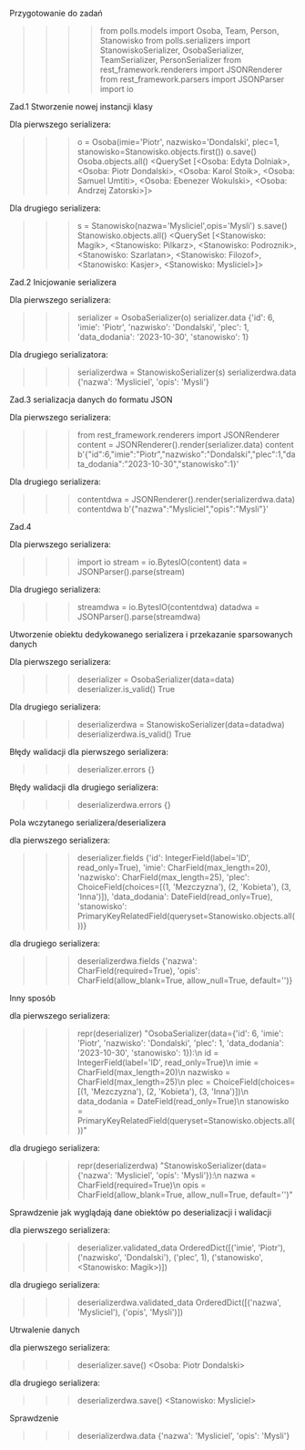 Przygotowanie do zadań
>>>> from polls.models import Osoba, Team, Person, Stanowisko
>>> from polls.serializers import StanowiskoSerializer, OsobaSerializer, TeamSerializer, PersonSerializer
>>> from rest_framework.renderers import JSONRenderer
>>> from rest_framework.parsers import JSONParser
>>> import io

Zad.1 Stworzenie nowej instancji klasy

Dla pierwszego serializera:

>>> o = Osoba(imie='Piotr', nazwisko='Dondalski', plec=1, stanowisko=Stanowisko.objects.first())
>>> o.save()
>>> Osoba.objects.all()
<QuerySet [<Osoba: Edyta Dolniak>, <Osoba: Piotr Dondalski>, <Osoba: Karol Stoik>, <Osoba: Samuel Umtiti>, <Osoba: Ebenezer Wokulski>, <Osoba: Andrzej Zatorski>]>

Dla drugiego serializera:
>>> s = Stanowisko(nazwa='Mysliciel',opis='Mysli')
>>> s.save()
>>> Stanowisko.objects.all()
<QuerySet [<Stanowisko: Magik>, <Stanowisko: Pilkarz>, <Stanowisko: Podroznik>, <Stanowisko: Szarlatan>, <Stanowisko: Filozof>, <Stanowisko: Kasjer>, <Stanowisko: Mysliciel>]>


Zad.2 Inicjowanie serializera

Dla pierwszego serializera:

>>> serializer = OsobaSerializer(o)
>>> serializer.data
{'id': 6, 'imie': 'Piotr', 'nazwisko': 'Dondalski', 'plec': 1, 'data_dodania': '2023-10-30', 'stanowisko': 1}

Dla drugiego serializatora:

>>> serializerdwa = StanowiskoSerializer(s)
>>> serializerdwa.data
{'nazwa': 'Mysliciel', 'opis': 'Mysli'}

Zad.3 serializacja danych do formatu JSON

Dla pierwszego serializera:

>>> from rest_framework.renderers import JSONRenderer
>>> content = JSONRenderer().render(serializer.data)
>>> content
b'{"id":6,"imie":"Piotr","nazwisko":"Dondalski","plec":1,"data_dodania":"2023-10-30","stanowisko":1}'


Dla drugiego serializera:

>>> contentdwa = JSONRenderer().render(serializerdwa.data)
>>> contentdwa
b'{"nazwa":"Mysliciel","opis":"Mysli"}'

Zad.4 

Dla pierwszego serializera:

>>> import io
>>> stream = io.BytesIO(content)
>>> data = JSONParser().parse(stream)

Dla drugiego serializera:

>>> streamdwa = io.BytesIO(contentdwa)
>>> datadwa = JSONParser().parse(streamdwa)

Utworzenie obiektu dedykowanego serializera i przekazanie sparsowanych danych

Dla pierwszego serializera:

>>> deserializer = OsobaSerializer(data=data)
>>> deserializer.is_valid()
True

Dla drugiego serializera:

>>> deserializerdwa = StanowiskoSerializer(data=datadwa)
>>> deserializerdwa.is_valid()
True

Błędy walidacji dla pierwszego serializera:

>>> deserializer.errors
{}

Błędy walidacji dla drugiego serializera:

>>> deserializerdwa.errors
{}

Pola wczytanego serializera/deserializera 

dla pierwszego serializera:

>>> deserializer.fields
{'id': IntegerField(label='ID', read_only=True), 'imie': CharField(max_length=20), 'nazwisko': CharField(max_length=25), 'plec': ChoiceField(choices=[(1, 'Mezczyzna'), (2, 'Kobieta'), (3, 'Inna')]), 'data_dodania': DateField(read_only=True), 'stanowisko': PrimaryKeyRelatedField(queryset=Stanowisko.objects.all())}

dla drugiego serializera:

>>> deserializerdwa.fields
{'nazwa': CharField(required=True), 'opis': CharField(allow_blank=True, allow_null=True, default='')}

Inny sposób

dla pierwszego serializera:

>>> repr(deserializer)
"OsobaSerializer(data={'id': 6, 'imie': 'Piotr', 'nazwisko': 'Dondalski', 'plec': 1, 'data_dodania': '2023-10-30', 'stanowisko': 1}):\n    id = IntegerField(label='ID', read_only=True)\n    imie = CharField(max_length=20)\n    nazwisko = CharField(max_length=25)\n    plec = ChoiceField(choices=[(1, 'Mezczyzna'), (2, 'Kobieta'), (3, 'Inna')])\n    data_dodania = DateField(read_only=True)\n    stanowisko = PrimaryKeyRelatedField(queryset=Stanowisko.objects.all())"

dla drugiego serializera:

>>> repr(deserializerdwa)
"StanowiskoSerializer(data={'nazwa': 'Mysliciel', 'opis': 'Mysli'}):\n    nazwa = CharField(required=True)\n    opis = CharField(allow_blank=True, allow_null=True, default='')"

Sprawdzenie jak wyglądają dane obiektów po deserializacji i walidacji

dla pierwszego serializera:

>>> deserializer.validated_data
OrderedDict([('imie', 'Piotr'), ('nazwisko', 'Dondalski'), ('plec', 1), ('stanowisko', <Stanowisko: Magik>)])

dla drugiego serializera:

>>> deserializerdwa.validated_data
OrderedDict([('nazwa', 'Mysliciel'), ('opis', 'Mysli')])

Utrwalenie danych

dla pierwszego serializera:

>>> deserializer.save()
<Osoba: Piotr Dondalski>

dla drugiego serializera:

>>> deserializerdwa.save()
<Stanowisko: Mysliciel>

Sprawdzenie

>>> deserializerdwa.data
{'nazwa': 'Mysliciel', 'opis': 'Mysli'}
